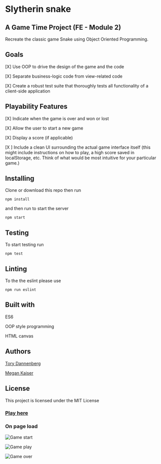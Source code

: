 # Slytherin snake
## A Game Time Project (FE - Module 2)

Recreate the classic game Snake using Object Oriented Programming. 

## Goals

[X] Use OOP to drive the design of the game and the code

[X] Separate business-logic code from view-related code

[X] Create a robust test suite that thoroughly tests all functionality of a client-side application


## Playability Features

[X] Indicate when the game is over and won or lost

[X] Allow the user to start a new game

[X] Display a score (if applicable)

[X ] Include a clean UI surrounding the actual game interface itself (this might include instructions on how to play, a high score saved in localStorage, etc. Think of what would be most intuitive for your particular game.)


## Installing

Clone or download this repo then run 


```npm install```


and then run to start the server

```npm start```

## Testing 

To start testing run 

```npm test```

## Linting 

To the the eslint please use

```npm run eslint```

## Built with 

ES6

OOP style programming

HTML canvas

## Authors

[Tory Dannenberg](https://github.com/tdberg21 "His Github Homepage")

[Megan Kaiser](https://github.com/mrayanne113 "Her Github Homepage")

## License
This project is licensed under the MIT License 

### [Play here](https://tdberg21.github.io/game-time/ "play here")

### On page load

![Game start](./lib/images/snake-start.png "Game start")

![Game play](./lib/images/snake-play.png "Game play")

![Game over](./lib/images/snake-game-over.png "Game over")

